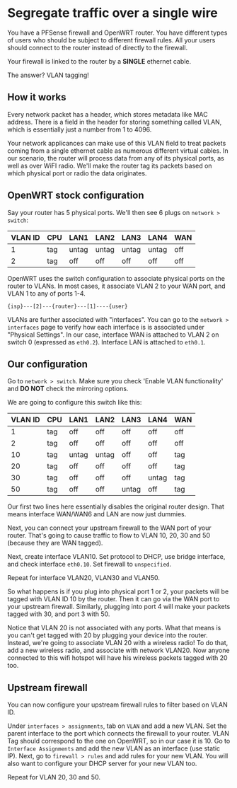 Segregate traffic over a single wire
====================================
You have a PFSense firewall and OpenWRT router. You have different types of users who should be subject 
to different firewall rules. All your users should connect to the router instead of directly to the 
firewall.

Your firewall is linked to the router by a **SINGLE** ethernet cable.

The answer? VLAN tagging!


How it works
------------
Every network packet has a header, which stores metadata like MAC address. There is a field in the header for 
storing something called VLAN, which is essentially just a number from 1 to 4096.

Your network applicances can make use of this VLAN field to treat packets coming from a single ethernet 
cable as numerous different virtual cables. In our scenario, the router will process data from any of its 
physical ports, as well as over WiFI radio. We'll make the router tag its packets based on which physical 
port or radio the data originates.


OpenWRT stock configuration
---------------------------
Say your router has 5 physical ports. We'll then see 6 plugs on `network > switch`:

| VLAN ID   | CPU   | LAN1   | LAN2   | LAN3   | LAN4   | WAN   |
|-----------|-------|--------|--------|--------|--------|-------|
| 1         | tag   | untag  | untag  | untag  | untag  | off   |
| 2         | tag   | off    | off    | off    | off    | off   |

OpenWRT uses the switch configuration to associate physical ports on the router to VLANs. In most cases, it 
associate VLAN 2 to your WAN port, and VLAN 1 to any of ports 1-4.

```
{isp}---[2]---{router}---[1]----{user}
```

VLANs are further associated with "interfaces". You can go to the `network > interfaces` page to verify 
how each interface is is associated under "Physical Settings". In our case, interface WAN is attached to VLAN 2 
on switch 0 (expressed as `eth0.2`). Interface LAN is attached to `eth0.1`.


Our configuration
-----------------
Go to `network > switch`. Make sure you check 'Enable VLAN functionality' and **DO NOT** check the 
mirroring options.

We are going to configure this switch like this:

| VLAN ID   | CPU   | LAN1   | LAN2   | LAN3   | LAN4   | WAN   |
|-----------|-------|--------|--------|--------|--------|-------|
| 1         | tag   | off    | off    | off    | off    | off   |
| 2         | tag   | off    | off    | off    | off    | off   |
| 10        | tag   | untag  | untag  | off    | off    | tag   |
| 20        | tag   | off    | off    | off    | off    | tag   |
| 30        | tag   | off    | off    | off    | untag  | tag   |
| 50        | tag   | off    | off    | untag  | off    | tag   |

Our first two lines here essentially disables the original router design. That means interface WAN/WAN6 and 
LAN are now just dummies.

Next, you can connect your upstream firewall to the WAN port of your router. That's going to 
cause traffic to flow to VLAN 10, 20, 30 and 50 (because they are WAN tagged).

Next, create interface VLAN10. Set protocol to DHCP, use bridge interface, and check interface `eth0.10`. Set 
firewall to `unspecified`.

Repeat for interface VLAN20, VLAN30 and VLAN50.

So what happens is if you plug into physical port 1 or 2, your packets will be tagged with VLAN ID 10 by 
the router. Then it can go via the WAN port to your upstream firewall. Similarly, plugging into port 4 will 
make your packets tagged with 30, and port 3 with 50.

Notice that VLAN 20 is not associated with any ports. What that means is you can't get tagged with 20 by 
plugging your device into the router. Instead, we're going to associate VLAN 20 with a wireless radio! To do 
that, add a new wireless radio, and associate with network VLAN20. Now anyone connected to this wifi hotspot 
will have his wireless packets tagged with 20 too.


Upstream firewall
-----------------
You can now configure your upstream firewall rules to filter based on VLAN ID.

Under `interfaces > assignments`, tab on `VLAN` and add a new VLAN. Set the parent interface to the port which 
connects the firewall to your router. VLAN Tag should correspond to the one on OpenWRT, so in our case it is 
10. Go to `Interface Assignments` and add the new VLAN as an interface (use static IP). Next, go to 
`firewall > rules` and add rules for your new VLAN. You will also want to configure your DHCP server for your 
new VLAN too.

Repeat for VLAN 20, 30 and 50.


